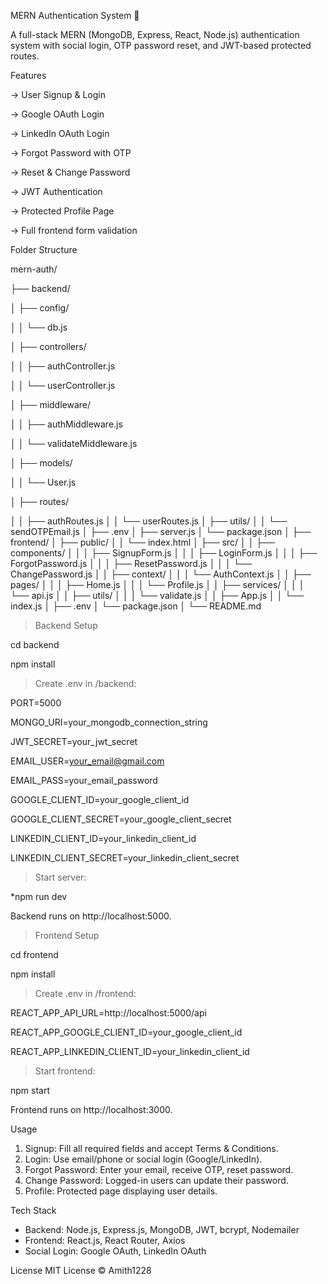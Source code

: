 MERN Authentication System 🔐

A full-stack MERN (MongoDB, Express, React, Node.js) authentication system with social login, OTP password reset, and JWT-based protected routes.


Features

-> User Signup & Login

-> Google OAuth Login

-> LinkedIn OAuth Login

-> Forgot Password with OTP

-> Reset & Change Password

-> JWT Authentication

-> Protected Profile Page

-> Full frontend form validation

Folder Structure

mern-auth/

├── backend/

│   ├── config/

│   │   └── db.js

│   ├── controllers/

│   │   ├── authController.js

│   │   └── userController.js

│   ├── middleware/

│   │   ├── authMiddleware.js

│   │   └── validateMiddleware.js

│   ├── models/

│   │   └── User.js

│   ├── routes/

│   │   ├── authRoutes.js
│   │   └── userRoutes.js
│   ├── utils/
│   │   └── sendOTPEmail.js
│   ├── .env
│   ├── server.js
│   └── package.json
│
├── frontend/
│   ├── public/
│   │   └── index.html
│   ├── src/
│   │   ├── components/
│   │   │   ├── SignupForm.js
│   │   │   ├── LoginForm.js
│   │   │   ├── ForgotPassword.js
│   │   │   ├── ResetPassword.js
│   │   │   └── ChangePassword.js
│   │   ├── context/
│   │   │   └── AuthContext.js
│   │   ├── pages/
│   │   │   ├── Home.js
│   │   │   └── Profile.js
│   │   ├── services/
│   │   │   └── api.js
│   │   ├── utils/
│   │   │   └── validate.js
│   │   ├── App.js
│   │   └── index.js
│   ├── .env
│   └── package.json
│
└── README.md


> Backend Setup

cd backend

npm install

> Create .env in /backend:

PORT=5000

MONGO_URI=your_mongodb_connection_string

JWT_SECRET=your_jwt_secret

EMAIL_USER=your_email@gmail.com

EMAIL_PASS=your_email_password

GOOGLE_CLIENT_ID=your_google_client_id

GOOGLE_CLIENT_SECRET=your_google_client_secret

LINKEDIN_CLIENT_ID=your_linkedin_client_id

LINKEDIN_CLIENT_SECRET=your_linkedin_client_secret

> Start server:

*npm run dev

Backend runs on http://localhost:5000.


> Frontend Setup

cd frontend

npm install

> Create .env in /frontend:

REACT_APP_API_URL=http://localhost:5000/api

REACT_APP_GOOGLE_CLIENT_ID=your_google_client_id

REACT_APP_LINKEDIN_CLIENT_ID=your_linkedin_client_id

> Start frontend:

npm start

Frontend runs on http://localhost:3000.


Usage
1. Signup: Fill all required fields and accept Terms & Conditions.
2. Login: Use email/phone or social login (Google/LinkedIn).
3. Forgot Password: Enter your email, receive OTP, reset password.
4. Change Password: Logged-in users can update their password.
5. Profile: Protected page displaying user details.


Tech Stack
* Backend: Node.js, Express.js, MongoDB, JWT, bcrypt, Nodemailer
* Frontend: React.js, React Router, Axios
* Social Login: Google OAuth, LinkedIn OAuth
  
License
MIT License © Amith1228

